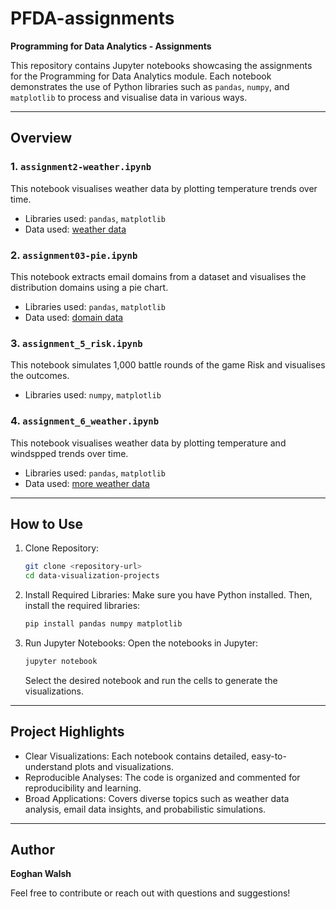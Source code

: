 # PFDA-assignments
**Programming for Data Analytics - Assignments**

This repository contains Jupyter notebooks showcasing the assignments for the Programming for Data Analytics module. Each notebook demonstrates the use of Python libraries such as `pandas`, `numpy`, and `matplotlib` to process and visualise data in various ways.

---

## Overview

### 1. `assignment2-weather.ipynb`
This notebook visualises weather data by plotting temperature trends over time.
- Libraries used: `pandas`, `matplotlib`
- Data used: [weather data](data/weatherreadings1.csv)

### 2. `assignment03-pie.ipynb`
This notebook extracts email domains from a dataset and visualises the distribution domains using a pie chart.
- Libraries used: `pandas`, `matplotlib`
- Data used: [domain data](data/people-1000.csv)

### 3. `assignment_5_risk.ipynb`
This notebook simulates 1,000 battle rounds of the game Risk and visualises the outcomes.
- Libraries used: `numpy`, `matplotlib`

### 4. `assignment_6_weather.ipynb`
This notebook visualises weather data by plotting temperature and windspped trends over time.
- Libraries used: `pandas`, `matplotlib`
- Data used: [more weather data](https://cli.fusio.net/cli/climate_data/webdata/hly4935.csv)

---

## How to Use

1. Clone Repository:
   ```bash
   git clone <repository-url>
   cd data-visualization-projects
   ```

2. Install Required Libraries:
   Make sure you have Python installed. Then, install the required libraries:
   ```bash
   pip install pandas numpy matplotlib
   ```

3. Run Jupyter Notebooks:
   Open the notebooks in Jupyter:
   ```bash
   jupyter notebook
   ```
   Select the desired notebook and run the cells to generate the visualizations.

---

## Project Highlights

- Clear Visualizations: Each notebook contains detailed, easy-to-understand plots and visualizations.
- Reproducible Analyses: The code is organized and commented for reproducibility and learning.
- Broad Applications: Covers diverse topics such as weather data analysis, email data insights, and probabilistic simulations.

---

## Author
**Eoghan Walsh**

Feel free to contribute or reach out with questions and suggestions!
